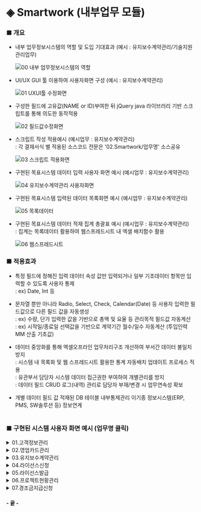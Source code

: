 # ◈ Smartwork (내부업무 모듈)
### ■ 개요
 - 내부 업무정보시스템의 역할 및 도입 기대효과 (예시 : 유지보수계약관리/기술지원 관리업무)

   ![00  내부 업무정보시스템의 역할](https://github.com/user-attachments/assets/8ecf7ea6-e931-437f-9760-b979afa3cb3b)

 - UI/UX GUI 툴 이용하여 사용자화면 구성 (예시 : 유지보수계약관리)

   ![01  UXUI툴 수정화면](https://github.com/user-attachments/assets/9cb28271-8de8-4a35-83f8-4e08eb64c2ae)


- 구성한 필드에 고유값(NAME or ID)부여한 뒤 jQuery java 라이브러리 기반 스크립트를 통해 의도한 동작적용

   ![02  필드값수정화면](https://github.com/user-attachments/assets/badb4078-5c8b-46a5-8e7a-4d3019da9cca)


- 스크립트 작성 적용예시 (예시업무 : 유지보수계약관리)  
  : 각 결재서식 별 적용된 소스코드 전문은 '02.Smartwork/업무명' 소스공유
 
   ![03  스크립트 적용화면](https://github.com/user-attachments/assets/7316730c-8d23-45fd-80ed-4848a369ff28)

- 구현된 목표시스템 데이터 입력 사용자 화면 예시 (예시업무 : 유지보수계약관리)

   ![04  유지보수계약관리 사용자화면](https://github.com/user-attachments/assets/6a5b55d2-06be-48eb-b1ff-e64955e6ff72)

- 구현된 목표시스템 입력된 데이터 목록화면 예시 (예시업무 : 유지보수계약관리)

   ![05  목록데이터](https://github.com/user-attachments/assets/6f4104a9-1a7e-4d47-b65b-60d2acbd9be9)

- 구현된 목표시스템 데이터 적재 집계 총괄표 예시 (예시업무 : 유지보수계약관리)  
  : 집계는 목록데이터 활용하여 웹스프레드시트 내 엑셀 배치함수 활용

   ![06  웹스프레드시트](https://github.com/user-attachments/assets/83cb0ee8-badb-4500-a8c4-e53de99c4f11)


### ■ 적용효과
- 특정 필드에 정해진 입력 데이터 속성 값만 입력되거나 일부 기초데이터 항목만 입력할 수 있도록 사용자 통제  
  : ex) Date, Int 등
  
- 문자열 뿐만 아니라 Radio, Select, Check, Calendar(Date) 등 사용자 입력한 필드값으로 다른 필드 값을 자동생성  
  : ex) 수량, 단가 입력한 값을 기반으로 총액 및 요율 등 관리목적 필드값 자동계산  
  : ex) 시작일/종료일 선택값을 기반으로 계약기간 월수/일수 자동계산 (투입인력 MM 산출 기초값)
  
- 데이터 중앙화를 통해 엑셀오프라인 업무처리구조 개선하여 부서간 데이터 불일치 방지  
  : 시스템 내 목록화 및 웹 스프레드시트 활용한 통계 자동배치 업데이트 프로세스 적용  
  : 유관부서 담당자 시스템 데이터 접근권한 부여하여 개별관리를 방지  
  : 데이터 필드 CRUD 로그(내역) 관리로 담당자 부재/변경 시 업무연속성 확보

- 개별 데이터 필드 값 적재된 DB 테이블 내부통제관리 이기종 정보시스템(ERP, PMS, SW솔루션 등) 정보연계

#

### ■ 구현된 시스템 사용자 화면 예시 (업무명 클릭)

<details>   
  <summary>01.고객정보관리</summary>
  <br>
  <img src="https://github.com/user-attachments/assets/85319ee3-2548-4829-b506-bdc476d7bb22">
</details>

<details>
  <summary>02.영업카드관리  </summary>
   <br>
   <img src="https://github.com/user-attachments/assets/51e20293-bf3a-4171-98da-d8d771809b08">
   <img src="https://github.com/user-attachments/assets/3a72d7a5-5bc2-4b88-a693-d0fad7bc03a3">
   <img src="https://github.com/user-attachments/assets/d61e9c7f-1b71-4aed-bbfe-6eaec9aa7f21">
</details>

<details>
  <summary>03.유지보수계약관리  </summary>
   <br>
   <img src="https://github.com/user-attachments/assets/5784c4d5-2672-4236-bc1a-8f63c4578df0">
   <img src="https://github.com/user-attachments/assets/bd9eb2e6-7623-4796-ba66-10d763c83733">
</details>

<details>
  <summary>04.라이선스신청  </summary>
   <br>
   <img src="https://github.com/user-attachments/assets/826ab9a8-bf8c-4651-88ac-f78b5f4d9ecf">
</details>

<details>
  <summary>05.라이선스발급  </summary>
   <br>
   <img src="https://github.com/user-attachments/assets/9e526129-aa61-4f18-8442-5751c1fe7d32">
</details>

<details>
  <summary>06.프로젝트현황관리  </summary>
   <br>
   <img src="https://github.com/user-attachments/assets/9d33dd1b-faf9-43a8-a6c9-13c62f4759b8">
   <img src="https://github.com/user-attachments/assets/5d4bc5fc-569a-4894-971d-02caaf602b40">
</details>

<details>
  <summary>07.경조금지급신청  </summary>
   <br>
   <img src="https://github.com/user-attachments/assets/46529f4b-e0c6-4854-8d85-8eb6c8a10e4e">
</details>

#### - 끝 -
